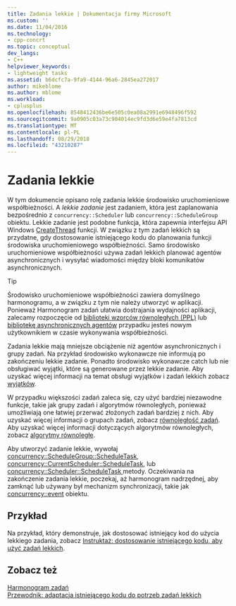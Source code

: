 ```yaml
---
title: Zadania lekkie | Dokumentacja firmy Microsoft
ms.custom: ''
ms.date: 11/04/2016
ms.technology:
- cpp-concrt
ms.topic: conceptual
dev_langs:
- C++
helpviewer_keywords:
- lightweight tasks
ms.assetid: b6dcfc7a-9fa9-4144-96a6-2845ea272017
author: mikeblome
ms.author: mblome
ms.workload:
- cplusplus
ms.openlocfilehash: 8548412436be6e505c0ea08a2991e6948496f592
ms.sourcegitcommit: 9a0905c03a73c904014ec9fd3d6e59e4fa7813cd
ms.translationtype: MT
ms.contentlocale: pl-PL
ms.lasthandoff: 08/29/2018
ms.locfileid: "43210287"
---
```

# <a name="lightweight-tasks"></a>Zadania lekkie
W tym dokumencie opisano rolę zadania lekkie środowisko uruchomieniowe współbieżności. A *lekkie zadanie* jest zadaniem, która jest zaplanowania bezpośrednio z `concurrency::Scheduler` lub `concurrency::ScheduleGroup` obiektu. Lekkie zadanie jest podobne funkcja, która zapewnia interfejsu API Windows [CreateThread](/windows/desktop/api/processthreadsapi/nf-processthreadsapi-createthread) funkcji. W związku z tym zadań lekkich są przydatne, gdy dostosowanie istniejącego kodu do planowania funkcji środowiska uruchomieniowego współbieżności. Samo środowisko uruchomieniowe współbieżności używa zadań lekkich planować agentów asynchronicznych i wysyłać wiadomości między bloki komunikatów asynchronicznych.  
  
> [!TIP]
>  Środowisko uruchomieniowe współbieżności zawiera domyślnego harmonogramu, a w związku z tym nie należy utworzyć w aplikacji. Ponieważ Harmonogram zadań ułatwia dostrajania wydajności aplikacji, zalecamy rozpoczęcie od [biblioteki wzorców równoległych (PPL)](../../parallel/concrt/parallel-patterns-library-ppl.md) lub [bibliotekę asynchronicznych agentów](../../parallel/concrt/asynchronous-agents-library.md) przypadku jesteś nowym użytkownikiem w czasie wykonywania współbieżności.  
  
 Zadania lekkie mają mniejsze obciążenie niż agentów asynchronicznych i grupy zadań. Na przykład środowisko wykonawcze nie informują po zakończeniu lekkie zadanie. Ponadto środowisko wykonawcze catch lub nie obsługiwać wyjątki, które są generowane przez lekkie zadanie. Aby uzyskać więcej informacji na temat obsługi wyjątków i zadań lekkich zobacz [wyjątków](../../parallel/concrt/exception-handling-in-the-concurrency-runtime.md).  
  
 W przypadku większości zadań zaleca się, czy użyć bardziej niezawodne funkcje, takie jak grupy zadań i algorytmów równoległych, ponieważ umożliwiają one łatwiej przerwać złożonych zadań bardziej z nich. Aby uzyskać więcej informacji o grupach zadań, zobacz [równoległość zadań](../../parallel/concrt/task-parallelism-concurrency-runtime.md). Aby uzyskać więcej informacji dotyczących algorytmów równoległych, zobacz [algorytmy równoległe](../../parallel/concrt/parallel-algorithms.md).  
  
 Aby utworzyć zadanie lekkie, wywołaj [concurrency::ScheduleGroup::ScheduleTask](reference/schedulegroup-class.md#scheduletask), [concurrency::CurrentScheduler::ScheduleTask](reference/currentscheduler-class.md#scheduletask), lub [concurrency::Scheduler::ScheduleTask ](reference/scheduler-class.md#scheduletask) metody. Oczekiwania na zakończenie zadania lekkie, poczekaj, aż harmonogram nadrzędnej, aby zamknąć lub używany był mechanizm synchronizacji, takie jak [concurrency::event](../../parallel/concrt/reference/event-class.md) obiektu.  
  
## <a name="example"></a>Przykład  
 Na przykład, który demonstruje, jak dostosować istniejący kod do użycia lekkiego zadania, zobacz [Instruktaż: dostosowanie istniejącego kodu, aby użyć zadań lekkich](../../parallel/concrt/walkthrough-adapting-existing-code-to-use-lightweight-tasks.md).  
  
## <a name="see-also"></a>Zobacz też  
 [Harmonogram zadań](../../parallel/concrt/task-scheduler-concurrency-runtime.md)   
 [Przewodnik: adaptacja istniejącego kodu do potrzeb zadań lekkich](../../parallel/concrt/walkthrough-adapting-existing-code-to-use-lightweight-tasks.md)


